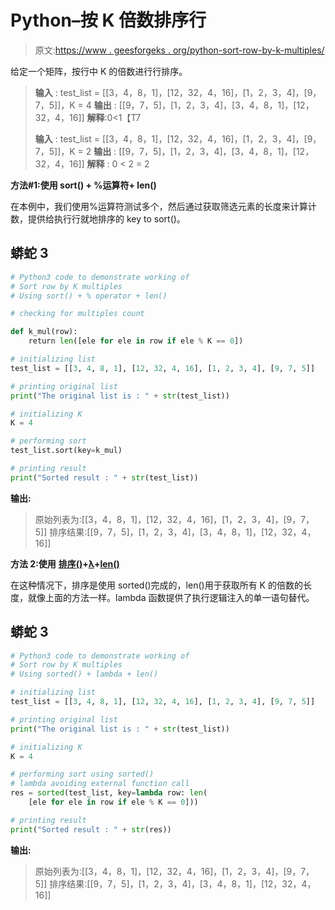 # Python–按 K 倍数排序行

> 原文:[https://www . geesforgeks . org/python-sort-row-by-k-multiples/](https://www.geeksforgeeks.org/python-sort-row-by-k-multiples/)

给定一个矩阵，按行中 K 的倍数进行行排序。

> **输入** : test_list = [[3，4，8，1]，[12，32，4，16]，[1，2，3，4]，[9，7，5]]，K = 4
> **输出** : [[9，7，5]，[1，2，3，4]，[3，4，8，1]，[12，32，4，16]]
> **解释**:0<1【T7
> 
> **输入** : test_list = [[3，4，8，1]，[12，32，4，16]，[1，2，3，4]，[9，7，5]]，K = 2
> **输出** : [[9，7，5]，[1，2，3，4]，[3，4，8，1]，[12，32，4，16]]
> **解释** : 0 < 2 = 2

**方法#1:使用 sort() + %运算符+ len()**

在本例中，我们使用%运算符测试多个，然后通过获取筛选元素的长度来计算计数，提供给执行行就地排序的 key to sort()。

## 蟒蛇 3

```py
# Python3 code to demonstrate working of
# Sort row by K multiples
# Using sort() + % operator + len()

# checking for multiples count

def k_mul(row):
    return len([ele for ele in row if ele % K == 0])

# initializing list
test_list = [[3, 4, 8, 1], [12, 32, 4, 16], [1, 2, 3, 4], [9, 7, 5]]

# printing original list
print("The original list is : " + str(test_list))

# initializing K
K = 4

# performing sort
test_list.sort(key=k_mul)

# printing result
print("Sorted result : " + str(test_list))
```

**输出:**

> 原始列表为:[[3，4，8，1]，[12，32，4，16]，[1，2，3，4]，[9，7，5]]
> 排序结果:[[9，7，5]，[1，2，3，4]，[3，4，8，1]，[12，32，4，16]]

**方法 2:使用** [**排序()**](https://www.geeksforgeeks.org/sorted-function-python/)**+**[**λ**](https://www.geeksforgeeks.org/python-lambda/)**+**[**len()**](https://www.geeksforgeeks.org/python-string-length-len/)

在这种情况下，排序是使用 sorted()完成的，len()用于获取所有 K 的倍数的长度，就像上面的方法一样。lambda 函数提供了执行逻辑注入的单一语句替代。

## 蟒蛇 3

```py
# Python3 code to demonstrate working of
# Sort row by K multiples
# Using sorted() + lambda + len()

# initializing list
test_list = [[3, 4, 8, 1], [12, 32, 4, 16], [1, 2, 3, 4], [9, 7, 5]]

# printing original list
print("The original list is : " + str(test_list))

# initializing K
K = 4

# performing sort using sorted()
# lambda avoiding external function call
res = sorted(test_list, key=lambda row: len(
    [ele for ele in row if ele % K == 0]))

# printing result
print("Sorted result : " + str(res))
```

**输出:**

> 原始列表为:[[3，4，8，1]，[12，32，4，16]，[1，2，3，4]，[9，7，5]]
> 排序结果:[[9，7，5]，[1，2，3，4]，[3，4，8，1]，[12，32，4，16]]